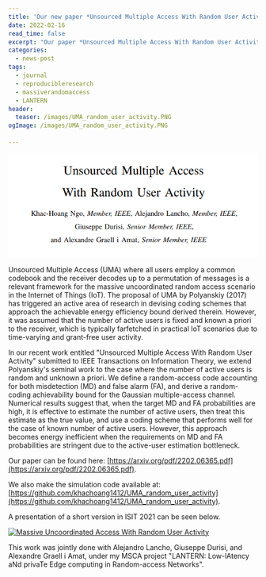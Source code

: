 ```yaml
---
title: 'Our new paper *Unsourced Multiple Access With Random User Activity*'
date: 2022-02-16
read_time: false
excerpt: "Our paper *Unsourced Multiple Access With Random User Activity* has been submitted to IEEE Transactions on Information Theory."
categories:
  - news-post
tags:
  - journal
  - reproducibleresearch
  - massiverandomaccess
  - LANTERN
header:
  teaser: /images/UMA_random_user_activity.PNG
ogImage: /images/UMA_random_user_activity.PNG
  
---
```


<img src="/images/UMA_random_user_activity.PNG" alt="UMA_random_user_activity" style="width:600px; float: center;"/>

Unsourced Multiple Access (UMA) where all users employ a common codebook and the receiver decodes up to a permutation of messages is a relevant framework for the massive uncoordinated random access scenario in the Internet of Things (IoT). The proposal of UMA by Polyanskiy (2017) has triggered an active area of research in devising coding schemes that approach the achievable energy efficiency bound derived therein. However, it was assumed that the number of active users is fixed and known a priori to the receiver, which is typically farfetched in practical IoT scenarios due to time-varying and grant-free user activity.

In our recent work entitled "Unsourced Multiple Access With Random User Activity" submitted to IEEE Transactions on Information Theory, we extend Polyanskiy's seminal work to the case where the number of active users is random and unknown a priori. We define a random-access code accounting for both misdetection (MD) and false alarm (FA), and derive a random-coding achievability bound for the Gaussian multiple-access channel. Numerical results suggest that, when the target MD and FA probabilities are high, it is effective to estimate the number of active users, then treat this estimate as the true value, and use a coding scheme that performs well for the case of known number of active users. However, this approach becomes energy inefficient when the requirements on MD and FA probabilities are stringent due to the active-user estimation bottleneck. 

Our paper can be found here: [https://arxiv.org/pdf/2202.06365.pdf](https://arxiv.org/pdf/2202.06365.pdf).

We also make the simulation code available at: [https://github.com/khachoang1412/UMA_random_user_activity](https://github.com/khachoang1412/UMA_random_user_activity).

A presentation of a short version in ISIT 2021 can be seen below.

[![Massive Uncoordinated Access With Random User Activity](https://img.youtube.com/vi/6Vr5ZKZzIjw/0.jpg)](https://www.youtube.com/watch?v=6Vr5ZKZzIjw)

This work was jointly done with Alejandro Lancho, Giuseppe Durisi, and Alexandre Graell i Amat, under my MSCA project "LANTERN: Low-lAtency aNd privaTe Edge computing in Random-access Networks".
